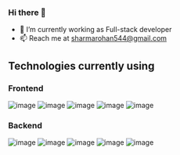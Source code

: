 ### Hi there 👋

<!--
**RohanVashisht003/RohanVashisht003** is a ✨ _special_ ✨ repository because its `README.md` (this file) appears on your GitHub profile.-->

- 🔭 I’m currently working as Full-stack developer
- 📫 Reach me at sharmarohan544@gmail.com

## Technologies currently using
### Frontend
![image](https://user-images.githubusercontent.com/38130791/180477122-7b210a37-d403-459f-9d44-2837b60e4d0b.png) 
![image](https://user-images.githubusercontent.com/38130791/180477167-5fec29d0-8bbe-48e4-815a-20ee8c99474a.png) 
![image](https://user-images.githubusercontent.com/38130791/180477225-8ed73daa-ff61-4b3d-8fe5-987aaa4a3edd.png) 
![image](https://user-images.githubusercontent.com/38130791/180477254-0975133f-b39d-4fbb-af64-108e551b6dd4.png) 
![image](https://user-images.githubusercontent.com/38130791/180477282-509af2a0-5927-4391-9e22-62fd77bc2b77.png)
### Backend
![image](https://user-images.githubusercontent.com/38130791/180477309-14524c9d-94ab-4530-8b14-ac9f9190c067.png)
![image](https://user-images.githubusercontent.com/38130791/180477334-01718168-39c3-4c8d-8f2c-110996222958.png) 
![image](https://user-images.githubusercontent.com/38130791/180477368-1e6ec71f-bb58-48a5-b3c6-8cec1f75c58f.png) 
![image](https://user-images.githubusercontent.com/38130791/180477397-8ffe8709-d89e-4fc9-ada0-76ea86e25d72.png) 
![image](https://user-images.githubusercontent.com/38130791/180477448-0c1aa985-2fc5-4a06-a312-0a26e7c46681.png)





